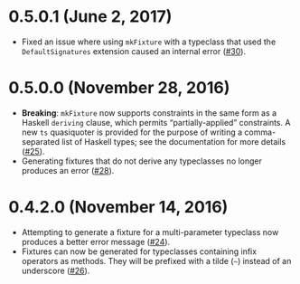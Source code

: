 # 0.5.0.1 (June 2, 2017)

  - Fixed an issue where using `mkFixture` with a typeclass that used the `DefaultSignatures` extension caused an internal error ([#30](https://github.com/cjdev/test-fixture/issues/30)).

# 0.5.0.0 (November 28, 2016)

  - **Breaking**: `mkFixture` now supports constraints in the same form as a Haskell `deriving` clause, which permits “partially-applied” constraints. A new `ts` quasiquoter is provided for the purpose of writing a comma-separated list of Haskell types; see the documentation for more details ([#25](https://github.com/cjdev/test-fixture/issues/25)).
  - Generating fixtures that do not derive any typeclasses no longer produces an error ([#28](https://github.com/cjdev/test-fixture/issues/28)).

# 0.4.2.0 (November 14, 2016)

  - Attempting to generate a fixture for a multi-parameter typeclass now produces a better error message ([#24](https://github.com/cjdev/test-fixture/issues/24)).
  - Fixtures can now be generated for typeclasses containing infix operators as methods. They will be prefixed with a tilde (`~`) instead of an underscore ([#26](https://github.com/cjdev/test-fixture/issues/26)).
